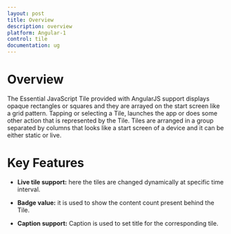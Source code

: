 ```yaml
---
layout: post
title: Overview
description: overview
platform: Angular-1
control: tile
documentation: ug
---
```


# Overview

The Essential JavaScript Tile provided with AngularJS support displays opaque rectangles or squares and they are arrayed on the start screen like a grid pattern. Tapping or selecting a Tile, launches the app or does some other action that is represented by the Tile. Tiles are arranged in a group separated by columns that looks like a start screen of a device and it can be either static or live.

# Key Features

*	**Live tile support:** here the tiles are changed dynamically at specific time interval.

*	**Badge value:** it is used to show the content count present behind the Tile.
 
*	**Caption support:** Caption is used to set title for the corresponding tile. 